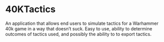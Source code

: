 # 40KTactics
An application that allows end users to simulate tactics for a Warhammer 40k game in a way that doesn’t suck. Easy to use, ability to determine outcomes of tactics used, and possibly the ability to to export tactics. 

